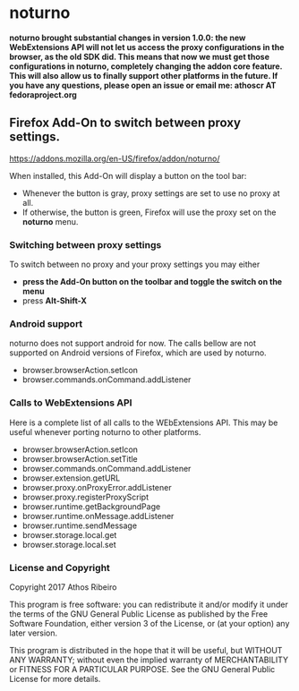 noturno
=======

**noturno brought substantial changes in version 1.0.0: the new WebExtensions
API will not let us access the proxy configurations in the browser, as the old
SDK did. This means that now we must get those configurations in noturno,
completely changing the addon core feature. This will also allow us to finally
support other platforms in the future. If you have any questions, please open
an issue or email me: athoscr AT fedoraproject.org**

Firefox Add-On to switch between proxy settings.
----------------------------------------

https://addons.mozilla.org/en-US/firefox/addon/noturno/

When installed, this Add-On will display a button on the tool bar:

* Whenever the button is gray, proxy settings are set to use no proxy at all.
* If otherwise, the button is green, Firefox will use the proxy set on the **noturno** menu.

### Switching between proxy settings

To switch between no proxy and your proxy settings you may either

* **press the Add-On button on the toolbar and toggle the switch on the menu**
* press **Alt-Shift-X**

### Android support

noturno does not support android for now. The calls bellow are not supported on
Android versions of Firefox, which are used by noturno.

* browser.browserAction.setIcon
* browser.commands.onCommand.addListener

### Calls to WebExtensions API

Here is a complete list of all calls to the WEbExtensions API. This may be
useful whenever porting noturno to other platforms. 

* browser.browserAction.setIcon
* browser.browserAction.setTitle
* browser.commands.onCommand.addListener
* browser.extension.getURL
* browser.proxy.onProxyError.addListener
* browser.proxy.registerProxyScript
* browser.runtime.getBackgroundPage
* browser.runtime.onMessage.addListener
* browser.runtime.sendMessage
* browser.storage.local.get
* browser.storage.local.set

### License and Copyright

Copyright 2017 Athos Ribeiro

This program is free software: you can redistribute it and/or modify
it under the terms of the GNU General Public License as published by
the Free Software Foundation, either version 3 of the License, or
(at your option) any later version.

This program is distributed in the hope that it will be useful,
but WITHOUT ANY WARRANTY; without even the implied warranty of
MERCHANTABILITY or FITNESS FOR A PARTICULAR PURPOSE.  See the
GNU General Public License for more details.

